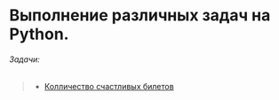 # Выполнение различных задач на Python.

###### _Задачи:_

>* [Колличество счастливых билетов](/tasks/lucky_tickets/)
